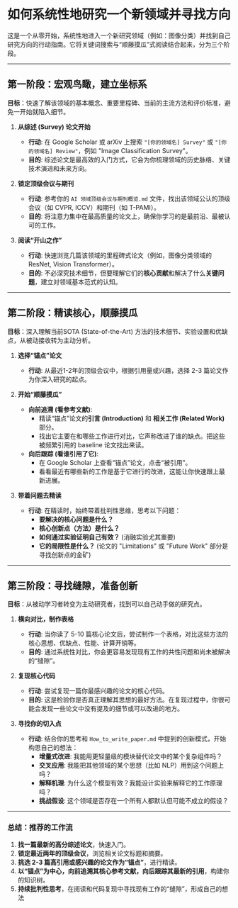 # 如何系统性地研究一个新领域并寻找方向

这是一个从零开始，系统性地进入一个新研究领域（例如：图像分类）并找到自己研究方向的行动指南。它将关键词搜索与“顺藤摸瓜”式阅读结合起来，分为三个阶段。

---

## 第一阶段：宏观鸟瞰，建立坐标系

**目标**：快速了解该领域的基本概念、重要里程碑、当前的主流方法和评价标准，避免一开始就陷入细节。

1. **从综述 (Survey) 论文开始**
    - **行动**: 在 Google Scholar 或 arXiv 上搜索 `"[你的领域名] Survey"` 或 `"[你的领域名] Review"`，例如 "Image Classification Survey"。
    - **目的**: 综述论文是最高效的入门方式，它会为你梳理领域的历史脉络、关键技术演进和未来方向。

2. **锁定顶级会议与期刊**
    - **行动**: 参考你的 `AI 领域顶级会议与期刊概览.md` 文件，找出该领域公认的顶级会议（如 CVPR, ICCV）和期刊（如 T-PAMI）。
    - **目的**: 将注意力集中在最高质量的论文上，确保你学习的是最前沿、最被认可的工作。

3. **阅读“开山之作”**
    - **行动**: 快速浏览几篇该领域的里程碑式论文（例如，图像分类领域的 ResNet, Vision Transformer）。
    - **目的**: 不必深究技术细节，但要理解它们的**核心贡献**和解决了什么**关键问题**，建立对领域基本范式的认知。

---

## 第二阶段：精读核心，顺藤摸瓜

**目标**：深入理解当前SOTA (State-of-the-Art) 方法的技术细节、实验设置和优缺点，从被动接收转为主动分析。

1. **选择“锚点”论文**
    - **行动**: 从最近1-2年的顶级会议中，根据引用量或兴趣，选择 2-3 篇论文作为你深入研究的起点。

2. **开始“顺藤摸瓜”**
    - **向前追溯 (看参考文献)**:
        - 精读“锚点”论文的**引言 (Introduction)** 和 **相关工作 (Related Work)** 部分。
        - 找出它主要在和哪些工作进行对比，它声称改进了谁的缺点。把这些被频繁引用的 baseline 论文找出来读。
    - **向后跟踪 (看谁引用了它)**:
        - 在 Google Scholar 上查看“锚点”论文，点击“被引用”。
        - 看看最近有哪些新的工作是基于它进行的改进，这能让你快速跟上最新进展。

3. **带着问题去精读**
    - **行动**: 在精读时，始终带着批判性思维，思考以下问题：
        - **要解决的核心问题是什么？**
        - **核心创新点（方法）是什么？**
        - **如何通过实验证明自己有效？** (消融实验尤其重要)
        - **它的局限性是什么？** (论文的 "Limitations" 或 "Future Work" 部分是寻找创新点的金矿)

---

## 第三阶段：寻找缝隙，准备创新

**目标**：从被动学习者转变为主动研究者，找到可以自己动手做的研究点。

1. **横向对比，制作表格**
    - **行动**: 当你读了 5-10 篇核心论文后，尝试制作一个表格，对比这些方法的核心思想、优缺点、性能、计算开销等。
    - **目的**: 通过系统性对比，你会更容易发现现有工作的共性问题和尚未被解决的“缝隙”。

2. **复现核心代码**
    - **行动**: 尝试复现一篇你最感兴趣的论文的核心代码。
    - **目的**: 这是检验你是否真正理解其思想的最好方法。在复现过程中，你很可能会发现一些论文中没有提及的细节或可以改进的地方。

3. **寻找你的切入点**
    - **行动**: 结合你的思考和 `How_to_write_paper.md` 中提到的创新模式，开始构思自己的想法：
        - **增量式改进**: 我能用更轻量级的模块替代论文中的某个复杂组件吗？
        - **交叉应用**: 我能把其他领域的某个思想（比如 NLP）用到这个问题上吗？
        - **解释机理**: 为什么这个模型有效？我能设计实验来解释它的工作原理吗？
        - **挑战假设**: 这个领域是否存在一个所有人都默认但可能不成立的假设？

---

### 总结：推荐的工作流

1. **找一篇最新的高分综述论文**，快速入门。
2. **锁定最近两年的顶级会议**，浏览相关论文标题和摘要。
3. **挑选 2-3 篇高引用或感兴趣的论文作为“锚点”**，进行精读。
4. **以“锚点”为中心，向前追溯其核心参考文献，向后跟踪其最新的引用**，构建你的知识树。
5. **持续批判性思考**，在阅读和代码复现中寻找现有工作的“缝隙”，形成自己的想法
